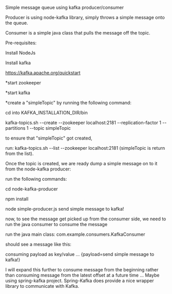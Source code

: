 
Simple message queue using kafka producer/consumer


Producer is using node-kafka library, simply throws a simple message onto the queue.

Consumer is a simple java class that pulls the message off the topic.


Pre-requisites:

Install NodeJs

Install kafka

https://kafka.apache.org/quickstart

*start zookeeper

*start kafka

*create a "simpleTopic" by running the following command:



cd into KAFKA_INSTALLATION_DIR/bin

kafka-topics.sh --create --zookeeper localhost:2181 --replication-factor 1 --partitions 1 --topic simpleTopic

to ensure that "simpleTopic" got created,

run: kafka-topics.sh --list --zookeeper localhost:2181  (simpleTopic is return from the list).


Once the topic is created, we are ready dump a simple message on to it from the node-kafka producer:

run the following commands:

cd node-kafka-producer

npm install

node simple-producer.js send simple message to kafka!


now, to see the message get picked up from the consumer side, we need to run the java consumer to consume the message

run the java main class: com.example.consumers.KafkaConsumer

should see a message like this:


consuming payload as key/value ... {payload=send simple message to kafka!}


I will expand this further to consume message from the beginning rather than consuming message from the
latest offset at a future time ... Maybe using spring-kafka project. Spring-Kafka does provide a nice wrapper
library to communicate with Kafka.







